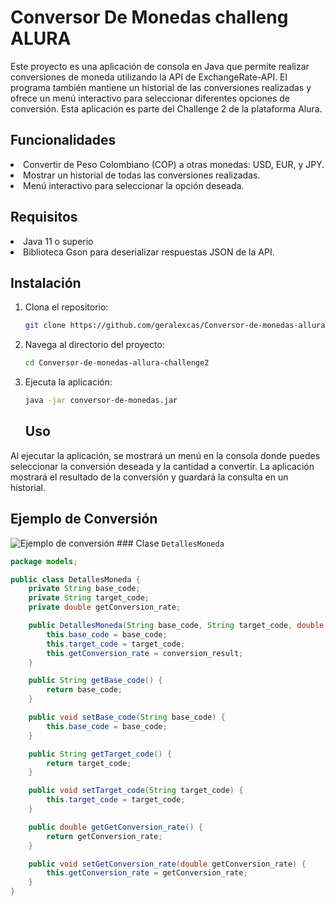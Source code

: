 
<h1>Conversor De Monedas challeng ALURA</h1>  

<p>Este proyecto es una aplicación de consola en Java que permite realizar conversiones de moneda utilizando la API de ExchangeRate-API. El programa también mantiene un historial de las conversiones realizadas y ofrece un menú interactivo para seleccionar diferentes opciones de conversión. Esta aplicación es parte del Challenge 2 de la plataforma Alura.</p>
<h2>Funcionalidades</h2>
<li>
  Convertir de Peso Colombiano (COP) a otras monedas: USD, EUR, y JPY.

  <li>Mostrar un historial de todas las conversiones realizadas.</li>
<li>Menú interactivo para seleccionar la opción deseada. </li>
<h2>Requisitos</h2>
<li>Java 11 o superio</li>
<li>Biblioteca Gson para deserializar respuestas JSON de la API.</li>

## Instalación

1. Clona el repositorio:
    ```sh
    git clone https://github.com/geralexcas/Conversor-de-monedas-allura-challenge2.git
    ```
2. Navega al directorio del proyecto:
    ```sh
    cd Conversor-de-monedas-allura-challenge2
    ```
3. Ejecuta la aplicación:
    ```sh
    java -jar conversor-de-monedas.jar
    ```
    ## Uso

Al ejecutar la aplicación, se mostrará un menú en la consola donde puedes seleccionar la conversión deseada y la cantidad a convertir. La aplicación mostrará el resultado de la conversión y guardará la consulta en un historial.

## Ejemplo de Conversión

![Ejemplo de conversión](https://github.com/geralexcas/Conversor-de-monedas-allura-challenge2/blob/master/images/ejemplo-conversion.png)
    ### Clase `DetallesMoneda`

```java
package models;

public class DetallesMoneda {
    private String base_code;
    private String target_code;
    private double getConversion_rate;

    public DetallesMoneda(String base_code, String target_code, double conversion_result) {
        this.base_code = base_code;
        this.target_code = target_code;
        this.getConversion_rate = conversion_result;
    }

    public String getBase_code() {
        return base_code;
    }

    public void setBase_code(String base_code) {
        this.base_code = base_code;
    }

    public String getTarget_code() {
        return target_code;
    }

    public void setTarget_code(String target_code) {
        this.target_code = target_code;
    }

    public double getGetConversion_rate() {
        return getConversion_rate;
    }

    public void setGetConversion_rate(double getConversion_rate) {
        this.getConversion_rate = getConversion_rate;
    }
}
